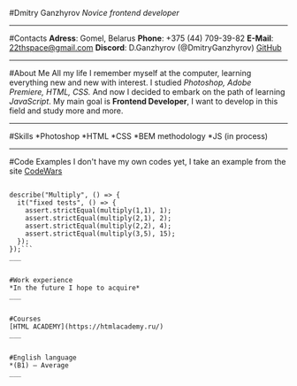 #Dmitry Ganzhyrov
*Novice frontend developer*
___


#Contacts
**Adress**: Gomel, Belarus
**Phone**: +375 (44) 709-39-82
**E-Mail**: 22thspace@gmail.com
**Discord**: D.Ganzhyrov (@DmitryGanzhyrov)
[GitHub](https://github.com/DmitryGanzhyrov)
___


#About Me
All my life I remember myself at the computer, learning everything new and new with interest.
I studied *Photoshop, Adobe Premiere, HTML, CSS.*
And now I decided to embark on the path of learning *JavaScript*.
My main goal is **Frontend Developer**, I want to develop in this field and study more and more.
___


#Skills
*Photoshop
*HTML
*CSS
*BEM methodology
*JS (in process)
___


#Code Examples
I don't have my own codes yet, I take an example from the site [CodeWars](https://www.codewars.com/kata/50654ddff44f800200000004/train/javascript)
```const assert = require("chai").assert;

describe("Multiply", () => {
  it("fixed tests", () => {
    assert.strictEqual(multiply(1,1), 1);
    assert.strictEqual(multiply(2,1), 2);
    assert.strictEqual(multiply(2,2), 4);
    assert.strictEqual(multiply(3,5), 15);   
  });
});```
___


#Work experience
*In the future I hope to acquire*
___


#Сourses
[HTML ACADEMY](https://htmlacademy.ru/)
___


#English language
*(B1) – Average
___